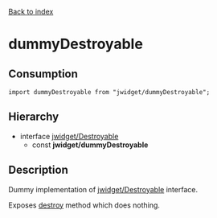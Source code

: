 [Back to index](../README.md)

# dummyDestroyable

## Consumption

	import dummyDestroyable from "jwidget/dummyDestroyable";

## Hierarchy

* interface [jwidget/Destroyable](Destroyable.md)
	* const **jwidget/dummyDestroyable**

## Description

Dummy implementation of [jwidget/Destroyable](Destroyable.md) interface.

Exposes [destroy](Destroyable.md#destroy) method which does nothing.
